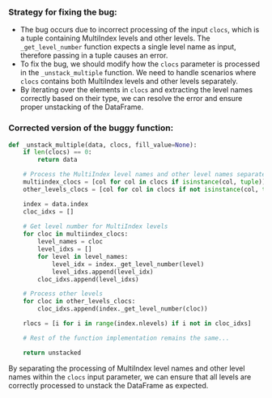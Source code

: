 ### Strategy for fixing the bug:
- The bug occurs due to incorrect processing of the input `clocs`, which is a tuple containing MultiIndex levels and other levels. The `_get_level_number` function expects a single level name as input, therefore passing in a tuple causes an error.
- To fix the bug, we should modify how the `clocs` parameter is processed in the `_unstack_multiple` function. We need to handle scenarios where `clocs` contains both MultiIndex levels and other levels separately.
- By iterating over the elements in `clocs` and extracting the level names correctly based on their type, we can resolve the error and ensure proper unstacking of the DataFrame.

### Corrected version of the buggy function:
```python
def _unstack_multiple(data, clocs, fill_value=None):
    if len(clocs) == 0:
        return data

    # Process the MultiIndex level names and other level names separately
    multiindex_clocs = [col for col in clocs if isinstance(col, tuple)]
    other_levels_clocs = [col for col in clocs if not isinstance(col, tuple)]

    index = data.index
    cloc_idxs = []
    
    # Get level number for MultiIndex levels
    for cloc in multiindex_clocs:
        level_names = cloc
        level_idxs = []
        for level in level_names:
            level_idx = index._get_level_number(level)
            level_idxs.append(level_idx)
        cloc_idxs.append(level_idxs)

    # Process other levels
    for cloc in other_levels_clocs:
        cloc_idxs.append(index._get_level_number(cloc))

    rlocs = [i for i in range(index.nlevels) if i not in cloc_idxs]

    # Rest of the function implementation remains the same...

    return unstacked
```

By separating the processing of MultiIndex level names and other level names within the `clocs` input parameter, we can ensure that all levels are correctly processed to unstack the DataFrame as expected.